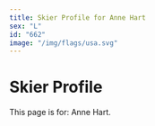 ```yaml
---
title: Skier Profile for Anne Hart
sex: "L"
id: "662"
image: "/img/flags/usa.svg" 
---
```


# Skier Profile

This page is for: Anne Hart.
    